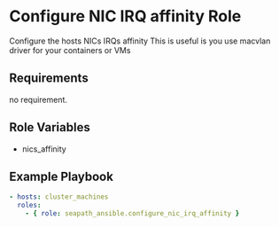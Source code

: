 # Configure NIC IRQ affinity Role

Configure the hosts NICs IRQs affinity
This is useful is you use macvlan driver for your containers or VMs

## Requirements

no requirement.

## Role Variables

- nics_affinity

## Example Playbook

```yaml
- hosts: cluster_machines
  roles:
    - { role: seapath_ansible.configure_nic_irq_affinity }
```
